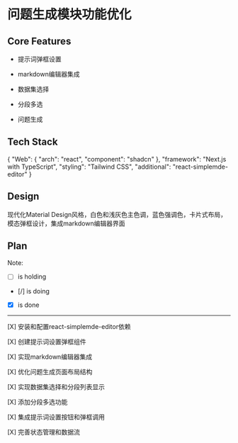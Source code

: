# 问题生成模块功能优化

## Core Features

- 提示词弹框设置

- markdown编辑器集成

- 数据集选择

- 分段多选

- 问题生成

## Tech Stack

{
  "Web": {
    "arch": "react",
    "component": "shadcn"
  },
  "framework": "Next.js with TypeScript",
  "styling": "Tailwind CSS",
  "additional": "react-simplemde-editor"
}

## Design

现代化Material Design风格，白色和浅灰色主色调，蓝色强调色，卡片式布局，模态弹框设计，集成markdown编辑器界面

## Plan

Note: 

- [ ] is holding
- [/] is doing
- [X] is done

---

[X] 安装和配置react-simplemde-editor依赖

[X] 创建提示词设置弹框组件

[X] 实现markdown编辑器集成

[X] 优化问题生成页面布局结构

[X] 实现数据集选择和分段列表显示

[X] 添加分段多选功能

[X] 集成提示词设置按钮和弹框调用

[X] 完善状态管理和数据流

